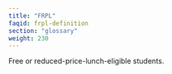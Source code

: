 ```yaml
---
title: "FRPL"
faqid: frpl-definition
section: "glossary" 
weight: 230
---
```

Free or reduced-price-lunch-eligible students.